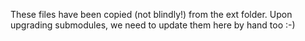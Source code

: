 These files have been copied (not blindly!) from the ext folder.
Upon upgrading submodules, we need to update them here by hand too :-)